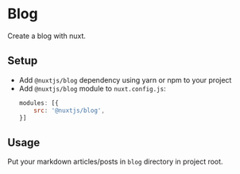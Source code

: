 # Blog

Create a blog with nuxt.

## Setup

- Add `@nuxtjs/blog` dependency using yarn or npm to your project
- Add `@nuxtjs/blog` module to `nuxt.config.js`:
  ``` js
  modules: [{
      src: '@nuxtjs/blog',
  }]
  ```

## Usage

Put your markdown articles/posts in `blog` directory in project root.
